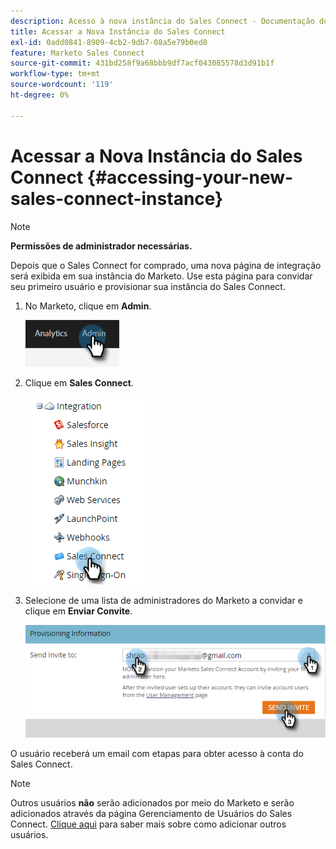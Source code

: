 ```yaml
---
description: Acesso à nova instância do Sales Connect - Documentação do Marketo - Documentação do produto
title: Acessar a Nova Instância do Sales Connect
exl-id: 0add0841-8909-4cb2-9db7-08a5e79b0ed8
feature: Marketo Sales Connect
source-git-commit: 431bd258f9a68bbb9df7acf043085578d3d91b1f
workflow-type: tm+mt
source-wordcount: '119'
ht-degree: 0%

---
```


# Acessar a Nova Instância do Sales Connect {#accessing-your-new-sales-connect-instance}

>[!NOTE]
>
>**Permissões de administrador necessárias.**

Depois que o Sales Connect for comprado, uma nova página de integração será exibida em sua instância do Marketo. Use esta página para convidar seu primeiro usuário e provisionar sua instância do Sales Connect.

1. No Marketo, clique em **Admin**.

   ![](assets/accessing-your-new-sales-connect-instance-1.png)

1. Clique em **Sales Connect**.

   ![](assets/accessing-your-new-sales-connect-instance-2.png)

1. Selecione de uma lista de administradores do Marketo a convidar e clique em **Enviar Convite**.

   ![](assets/accessing-your-new-sales-connect-instance-3.png)

O usuário receberá um email com etapas para obter acesso à conta do Sales Connect.

>[!NOTE]
>
>Outros usuários **não** serão adicionados por meio do Marketo e serão adicionados através da página Gerenciamento de Usuários do Sales Connect. [Clique aqui](/help/marketo/product-docs/marketo-sales-connect/admin/invite-users.md) para saber mais sobre como adicionar outros usuários.
